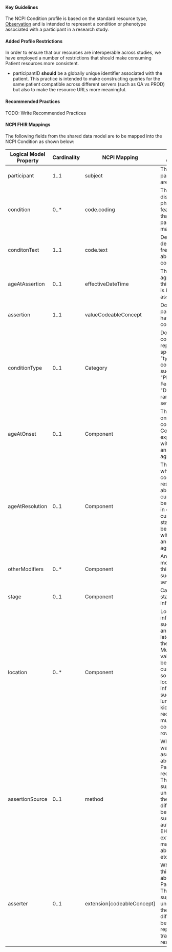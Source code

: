 #### Key Guidelines
The NCPI Condition profile is based on the standard resource type, [Observation](https://hl7.org/fhir/r4/observation.html) and is intended to represent a condition or phenotype associated with a participant in a research study.

#### Added Profile Restrictions
In order to ensure that our resources are interoperable across studies, we have employed a number of restrictions that should make consuming Patient resources more consistent.


* participantID **should** be a globally unique identifier associated with the patient. This practice is intended to make constructing queries for the same patient compatible across different servers (such as QA vs PROD) but also to make the resource URLs more meaningful.


#### Recommended Practices
TODO: Write Recommended Practices

#### NCPI FHIR Mappings
The following fields from the shared data model are to be mapped into the NCPI Condition as shown below:

| **Logical Model Property** | **Cardinality** |  **NCPI Mapping** |**Usage Guidance** | **Notes** |
| ---- | ---- | ---- | ---- | ----- |
| participant | 1..1 | subject | The participant we are describing | |
| condition | 0..* | code.coding | The condition, disease, phenotypic feature, etc that this participant may have. | |
| conditonText | 1..1 | code.text | Detailed description / free text about this condition. ||
| ageAtAssertion | 0..1 | effectiveDateTime | The date or age at which this condition is being asserted. ||
| assertion | 1..1 | valueCodeableConcept | Does the participant have this condition? ||
| conditionType | 0..1 | Category | Does this condition represent a specific "type" of condition, such as "Phenotypic Feature" vs "Disease" in a rare disease setting. ||
| ageAtOnset | 0..1 | Component | The age of onset for this condition. Could be expressed with a term, an age, or an age range. ||
| ageAtResolution | 0..1 | Component | The age at which this condition was resolved, abated, or cured. Should be left empty in cases of current active status. Could be expressed with a term, an age, or an age range. ||
| otherModifiers | 0..* | Component | Any additional modifiers for this condition, such as severity. ||
| stage | 0..1 | Component | Cancer staging information ||
| location | 0..* | Component | Location information, such as site and/or laterality, of the condition. Multiple values should be interpreted cumulatively, so complex location information, such as "right lung" and "left kidney" may require multiple condition rows. ||
| assertionSource | 0..1 | method | Where or how was this this assertion about the Participant recorded? This can support understanding the differences between surveys, automated EHR extraction, manual chart abstraction, etc. ||
| asserter | 0..1 | extension[codeableConcept] | Who recorded this assertion about the Participant? This can support understanding the differences between self-report, doctor, trained research staff. ||
